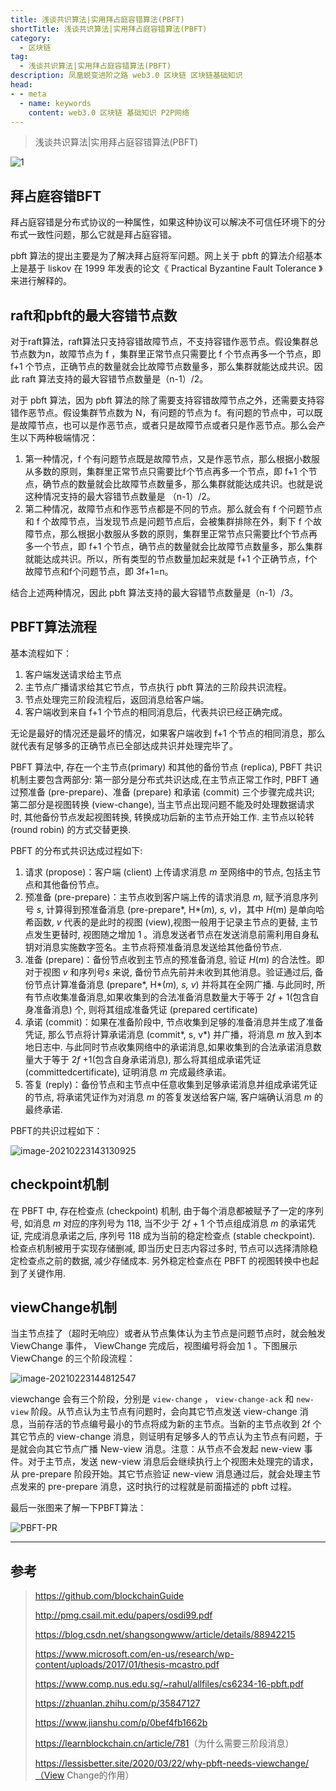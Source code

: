 ```yaml
---
title: 浅谈共识算法|实用拜占庭容错算法(PBFT)
shortTitle: 浅谈共识算法|实用拜占庭容错算法(PBFT)
category:
  - 区块链
tag:
  - 浅谈共识算法|实用拜占庭容错算法(PBFT)
description: 凤凰蜕变进阶之路 web3.0 区块链 区块链基础知识  
head:
- - meta
  - name: keywords
    content: web3.0 区块链 基础知识 P2P网络 
---
```

> 浅谈共识算法|实用拜占庭容错算法(PBFT)

![1](https://tva1.sinaimg.cn/large/008eGmZEgy1gnv7uqdgnmj31hc0u0wk5.jpg)

## 拜占庭容错BFT

拜占庭容错是分布式协议的一种属性，如果这种协议可以解决不可信任环境下的分布式一致性问题，那么它就是拜占庭容错。

pbft 算法的提出主要是为了解决拜占庭将军问题。网上关于 pbft 的算法介绍基本上是基于 liskov 在 1999 年发表的论文《 Practical Byzantine Fault Tolerance 》来进行解释的。

## raft和pbft的最大容错节点数

对于raft算法，raft算法只支持容错故障节点，不支持容错作恶节点。假设集群总节点数为n，故障节点为 f ，集群里正常节点只需要比 f 个节点再多一个节点，即 f+1 个节点，正确节点的数量就会比故障节点数量多，那么集群就能达成共识。因此 raft 算法支持的最大容错节点数量是（n-1）/2。

对于 pbft 算法，因为 pbft 算法的除了需要支持容错故障节点之外，还需要支持容错作恶节点。假设集群节点数为 N，有问题的节点为 f。有问题的节点中，可以既是故障节点，也可以是作恶节点，或者只是故障节点或者只是作恶节点。那么会产生以下两种极端情况：

1. 第一种情况，f 个有问题节点既是故障节点，又是作恶节点，那么根据小数服从多数的原则，集群里正常节点只需要比f个节点再多一个节点，即 f+1 个节点，确节点的数量就会比故障节点数量多，那么集群就能达成共识。也就是说这种情况支持的最大容错节点数量是 （n-1）/2。
2. 第二种情况，故障节点和作恶节点都是不同的节点。那么就会有 f 个问题节点和 f 个故障节点，当发现节点是问题节点后，会被集群排除在外，剩下 f 个故障节点，那么根据小数服从多数的原则，集群里正常节点只需要比f个节点再多一个节点，即 f+1 个节点，确节点的数量就会比故障节点数量多，那么集群就能达成共识。所以，所有类型的节点数量加起来就是 f+1 个正确节点，f个故障节点和f个问题节点，即 3f+1=n。

结合上述两种情况，因此 pbft 算法支持的最大容错节点数量是（n-1）/3。

## PBFT算法流程

基本流程如下：

1. 客户端发送请求给主节点
2. 主节点广播请求给其它节点，节点执行 pbft 算法的三阶段共识流程。
3. 节点处理完三阶段流程后，返回消息给客户端。
4. 客户端收到来自 f+1 个节点的相同消息后，代表共识已经正确完成。

无论是最好的情况还是最坏的情况，如果客户端收到 f+1 个节点的相同消息，那么就代表有足够多的正确节点已全部达成共识并处理完毕了。

PBFT 算法中, 存在一个主节点(primary) 和其他的备份节点 (replica), PBFT 共识机制主要包含两部分: 第一部分是分布式共识达成,在主节点正常工作时, PBFT 通过预准备 (pre-prepare)、准备 (prepare) 和承诺 (commit) 三个步骤完成共识; 第二部分是视图转换 (view-change), 当主节点出现问题不能及时处理数据请求时, 其他备份节点发起视图转换, 转换成功后新的主节点开始工作. 主节点以轮转 (round robin) 的方式交替更换.

PBFT 的分布式共识达成过程如下:

1. 请求 (propose)：客户端 (client) 上传请求消息 *m* 至网络中的节点, 包括主节点和其他备份节点。
2. 预准备 (pre-prepare)：主节点收到客户端上传的请求消息 *m*, 赋予消息序列号 *s*, 计算得到预准备消息 (pre-prepare*, H*(*m*)*, s, v*)，其中 *H*(m) 是单向哈希函数, *v* 代表的是此时的视图 (view),视图一般用于记录主节点的更替, 主节点发生更替时, 视图随之增加 1 。消息发送者节点在发送消息前需利用自身私钥对消息实施数字签名。主节点将预准备消息发送给其他备份节点.
3. 准备 (prepare)：备份节点收到主节点的预准备消息, 验证 *H*(*m*) 的合法性。即对于视图 *v* 和序列号*s* 来说, 备份节点先前并未收到其他消息。验证通过后, 备份节点计算准备消息 (prepare*, H*(*m*)*, s, v*) 并将其在全网广播. 与此同时, 所有节点收集准备消息,如果收集到的合法准备消息数量大于等于 2*f* + 1(包含自身准备消息) 个, 则将其组成准备凭证 (prepared certificate)
4. 承诺 (commit)：如果在准备阶段中, 节点收集到足够的准备消息并生成了准备凭证, 那么节点将计算承诺消息 (commit*, s, v*) 并广播，将消息 *m* 放入到本地日志中. 与此同时节点收集网络中的承诺消息,如果收集到的合法承诺消息数量大于等于 2*f* +1(包含自身承诺消息), 那么将其组成承诺凭证 (committedcertificate), 证明消息 *m* 完成最终承诺。
5. 答复 (reply)：备份节点和主节点中任意收集到足够承诺消息并组成承诺凭证的节点, 将承诺凭证作为对消息 *m* 的答复发送给客户端, 客户端确认消息 *m* 的最终承诺.

PBFT的共识过程如下：

![image-20210223143130925](https://tva1.sinaimg.cn/large/008eGmZEgy1gnxgennnu6j31fu0g6aet.jpg)

## checkpoint机制

在 PBFT 中, 存在检查点 (checkpoint) 机制, 由于每个消息都被赋予了一定的序列号, 如消息 *m* 对应的序列号为 118, 当不少于 2*f* + 1 个节点组成消息 *m* 的承诺凭证, 完成消息承诺之后, 序列号 118 成为当前的稳定检查点 (stable checkpoint). 检查点机制被用于实现存储删减, 即当历史日志内容过多时, 节点可以选择清除稳定检查点之前的数据, 减少存储成本. 另外稳定检查点在 PBFT 的视图转换中也起到了关键作用.

## viewChange机制

当主节点挂了（超时无响应）或者从节点集体认为主节点是问题节点时，就会触发 ViewChange 事件， ViewChange 完成后，视图编号将会加 1 。下图展示 ViewChange 的三个阶段流程：

![image-20210223144812547](https://tva1.sinaimg.cn/large/008eGmZEgy1gnxgw54qrsj31a00dw7be.jpg)

viewchange 会有三个阶段，分别是 `view-change` ， `view-change-ack` 和 `new-view` 阶段。从节点认为主节点有问题时，会向其它节点发送 view-change 消息，当前存活的节点编号最小的节点将成为新的主节点。当新的主节点收到 2f 个其它节点的 view-change 消息，则证明有足够多人的节点认为主节点有问题，于是就会向其它节点广播 New-view 消息。注意：从节点不会发起 new-view 事件。对于主节点，发送 new-view 消息后会继续执行上个视图未处理完的请求，从 pre-prepare 阶段开始。其它节点验证 new-view 消息通过后，就会处理主节点发来的 pre-prepare 消息，这时执行的过程就是前面描述的 pbft 过程。

最后一张图来了解一下PBFT算法：

![PBFT-PR](/Users/carver/Downloads/PBFT-PR.svg)

------

## 参考

> <https://github.com/blockchainGuide>
>
> <http://pmg.csail.mit.edu/papers/osdi99.pdf>
>
> <https://blog.csdn.net/shangsongwww/article/details/88942215>
>
> <https://www.microsoft.com/en-us/research/wp-content/uploads/2017/01/thesis-mcastro.pdf>
>
> <https://www.comp.nus.edu.sg/~rahul/allfiles/cs6234-16-pbft.pdf>
>
> <https://zhuanlan.zhihu.com/p/35847127>
>
> <https://www.jianshu.com/p/0bef4fb1662b>
>
> <https://learnblockchain.cn/article/781>（为什么需要三阶段消息）
>
> <https://lessisbetter.site/2020/03/22/why-pbft-needs-viewchange/（View> Change的作用）
